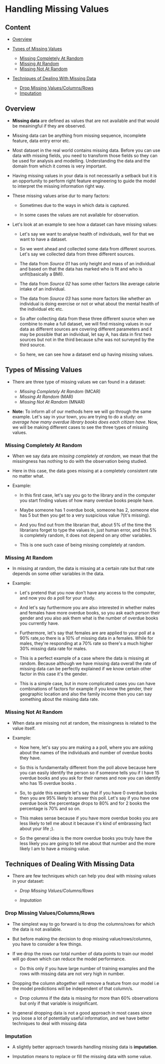 # Handling Missing Values

## Content

* [Overview](#overview)

* [Types of Missing Values](#types-of-missing-values)
  * [Missing Completely At Random](#missing-completely-at-random)
  * [Missing At Random](#missing-at-random)
  * [Missing Not At Random](#missing-not-at-random)

* [Techniques of Dealing With Missing Data](#techniques-for-dealing-with-missing-data)
  * [Drop Missing Values/Columns/Rows](#drop-missing-values-columns-rows)
  * [Imputation](#imputation)

## Overview

* **Missing data** are defined as values that are not available and that would be meainingful if they are observed.

* Missing data can be anything from missing sequence, incomplete feature, data entry error etc. 

* Most dataset in the real world contains missing data. Before you can use data with missing fields, you need to transform those fields so they can be used for analysis and modelling. Understanding the data and the domain from which it comes is very important. 

* Having missing values in your data is not necessarily a setback but it is an opportunity to perform right feature engineering to guide the model to interpret the missing information right way.

* These missing values arise dur to many factors:
  
  * Sometimes due to the ways in which data is captured.
  
  * In some cases the values are not available for observation.
  
* Let's look at an example to see how a dataset can have missing values:
  
  * Let's say we want to analyse health of individuals, well for that we want to have a dataset.
  
  * So we went ahead and collected some data from different sources. Let's say we collected data from three different sources.
  
  * The data from *Source 01* has only height and mass of an individual and based on that the data has marked who is fit and who is unfit(basically a BMI).
  
  * The data from *Source 02* has some other factors like average calorie intake of an individual.
  
  * The data from *Source 03* has some more factors like whether an individual is doing exercise or not or what about the mental health of the individual etc etc.
  
  * So after collecting data from these three different source when we combine to make a full dataset, we will find missing values in our data as different sources are covering different parameters and it may be possible that an individual, let say A, has data in first two sources but not in the third because s/he was not surveyed by the third source.
  
  * So here, we can see how a dataset end up having missing values.

## Types of Missing Values

* There are three type of missing values we can found in a dataset:
  
  * *Missing Completely At Random* (MCAR)
  * *Missing At Random* (MAR)
  * *Missing Not At Random* (MNAR)
  
* **Note:** To inform all of our methods here we will go through the same example. Let's say in your town, you are trying to do a study: *on average how many overdue library books does each citizen have*. Now, we will be making different cases to see the three types of missing values.
  
### Missing Completely At Random

* When we say data are *missing completely at random*, we mean that the missingness has nothing to do with the observation being studied.

* Here in this case, the data goes missing at a completely consistent rate no matter what.

* Example:
  
  * In this first case, let's say you go to the library and in the computer you start finding values of how many overdue books people have.
  
  * Maybe someone has 1 overdue book, someone has 2, someone else has 5 but then you get to a very suspicious value *?*(it's missing). 
  
  * And you find out from the librarian that, about 5% of the time the librarians forget to type the values in, just human error, and this 5% is completely random, it does not depend on any other variables.
  
  * This is one such case of being missing completely at random.
  
### Missing At Random  
  
*  In missing at random, the data is missing at a certain rate but that rate depends on some other variables in the data.

* Example:

  * Let's pretend that you now don't have any access to the computer, and now you do a poll for your study. 

  * And let's say furthermore you are also interested in whether males and females have more overdue books, so you ask each person their gender and you also ask them what is the number of overdue books you currently have.

  * Furthermore, let's say that females are are applied to your poll at a 90% rate,so there is a 10% of missing data in a females. While for males, they're responding at a 70% rate so there's a much higher 30% missing data rate for males.

  * This is a perfect example of a case where the data is missing at random. Because although we have missing data overall the rate of missing data can be perfectly explained if we know certain other factor in this case it's the gender.

  * This is a simple case, but in more complicated cases you can have combinations of factors for example if you know the gender, their geographic location and also the family income then you can say something about the missing data rate.
    
### Missing Not At Random    

* When data are missing not at random, the missingness is related to the value itself.

* Example:
  
  * Now here, let's say you are making a a poll, where you are asking about the names of the individuals and number of overdue books they have.
  
  * So this is fundamentally different from the poll above because here you can easily identify the person so if someone tells you if I have 15 overdue books and you ask for their names and now you can identify who has 15 overdue books .
  
  * So, to guide this example let's say that if you have 0 overdue books then you are 95% likely to answer this poll. Let's say if you have one overdue book the percentage drops to 80% and for 2 books the percentage is 70% and so on.
  
  * This makes sense because if you have more overdue books you are less likely to tell me about it because it's kind of embrassing fact about your life ;).
  
  * So the general idea is the more overdue books you truly have the less likely you are going to tell me about that number and the more likely I am to have a missing value.

## Techniques of Dealing With Missing Data

* There are few techniques which can help you deal with missing values in your dataset:
  
  * *Drop Missing Values/Columns/Rows*
  
  * *Imputation*
  
### Drop Missing Values/Columns/Rows

* The simplest way to go forward is to drop the columns/rows for which the data is not available.

* But before making the decision to drop missing value/rows/columns, you have to consider a few things.

* If we drop the rows our total number of data points to train our model will go down which can reduce the model performance.
  
  * Do this only if you have large number of training examples and the rows with missing data are not very high in number.
  
* Dropping the column altogether will remove a feature from our model i.e the model predictions will be independent of that column/s.  
  
  * Drop columns if the data is missing for more than 60% observations but only if that variable is insignificant.
  
* In general dropping data is not a good approach in most cases since you loose a lot of potentially useful information, and we have better techniques to deal with missing data

### Imputation

* A slightly better approach towards handling missing data is **imputation**. 

* Imputation means to replace or fill the missing data with some value.

#### 
